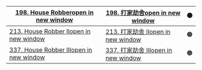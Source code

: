 | [198. House Robberopen in new window](https://leetcode.com/problems/house-robber/) | [198. 打家劫舍open in new window](https://leetcode.cn/problems/house-robber/) | 🟠    |
| ------------------------------------------------------------ | ------------------------------------------------------------ | ---- |
| [213. House Robber IIopen in new window](https://leetcode.com/problems/house-robber-ii/) | [213. 打家劫舍 IIopen in new window](https://leetcode.cn/problems/house-robber-ii/) | 🟠    |
| [337. House Robber IIIopen in new window](https://leetcode.com/problems/house-robber-iii/) | [337. 打家劫舍 IIIopen in new window](https://leetcode.cn/problems/house-robber-iii/) | 🟠    |